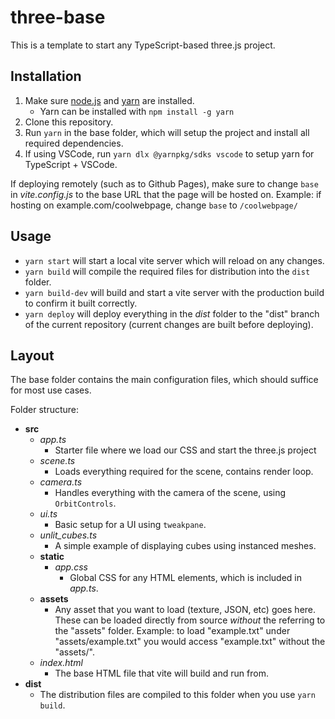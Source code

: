 # three-base

This is a template to start any TypeScript-based three.js project.

## Installation

1. Make sure [node.js](https://nodejs.org/en/download/) and [yarn](https://yarnpkg.com/getting-started/install) are installed. 
   - Yarn can be installed with ``npm install -g yarn``
2. Clone this repository.
3. Run ``yarn`` in the base folder, which will setup the project and install all required dependencies.
4. If using VSCode, run ``yarn dlx @yarnpkg/sdks vscode`` to setup yarn for TypeScript + VSCode.

If deploying remotely (such as to Github Pages), make sure to change ``base`` in *vite.config.js* to the base URL that the page will be hosted on. Example: if hosting on example.com/coolwebpage, change ``base`` to ``/coolwebpage/``

## Usage

- ``yarn start`` will start a local vite server which will reload on any changes. 
- ``yarn build`` will compile the required files for distribution into the ``dist`` folder.
- ``yarn build-dev`` will build and start a vite server with the production build to confirm it built correctly.
- ``yarn deploy`` will deploy everything in the *dist* folder to the "dist" branch of the current repository (current changes are built before deploying).

## Layout

The base folder contains the main configuration files, which should suffice for most use cases.

Folder structure:
- **src**
  - *app.ts*
    - Starter file where we load our CSS and start the three.js project
  - *scene.ts*
    - Loads everything required for the scene, contains render loop.
  - *camera.ts*
    - Handles everything with the camera of the scene, using ``OrbitControls``.
  - *ui.ts*
    - Basic setup for a UI using ``tweakpane``.
  - *unlit_cubes.ts*
    - A simple example of displaying cubes using instanced meshes.
  - **static**
    - *app.css*
      - Global CSS for any HTML elements, which is included in *app.ts*.
  - **assets**
    - Any asset that you want to load (texture, JSON, etc) goes here. These can be loaded directly from source *without* the referring to the "assets" folder. Example: to load "example.txt" under "assets/example.txt" you would access "example.txt" without the "assets/".
  - *index.html*
      - The base HTML file that vite will build and run from.
- **dist**
    - The distribution files are compiled to this folder when you use ``yarn build``. 